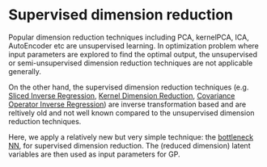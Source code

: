 # Supervised dimension reduction

Popular dimension reduction techniques including PCA, kernelPCA, ICA, AutoEncoder etc are unsupervised learning. In optimization problem where input parameters are explored to find the optimal output, the unsupervised or semi-unsupervised dimension reduction techniques are not applicable generally. 

On the other hand, the supervised dimension reduction techniques (e.g. [Sliced Inverse Regression](https://doi.org/10.2307/2290563), [Kernel Dimension Reduction](https://dl.acm.org/doi/10.5555/1005332.1005335), [Covariance Operator Inverse Regression](https://ieeexplore.ieee.org/document/4587404)) are inverse transformation based and are reltively old and not well known compared to the unsupervised dimension reduction techniques. 

Here, we apply a relatively new but very simple technique: the [bottleneck NN](https://link.springer.com/chapter/10.1007/978-3-642-15381-5_5), for supervised dimension reduction. The (reduced dimension) latent variables are then used as input parameters for GP. 
